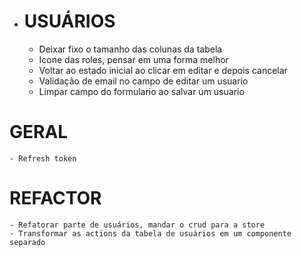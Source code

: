- # USUÁRIOS
  - Deixar fixo o tamanho das colunas da tabela
  - Icone das roles, pensar em uma forma melhor
  - Voltar ao estado inicial ao clicar em editar e depois cancelar
  - Validação de email no campo de editar um usuario
  - Limpar campo do formulario ao salvar um usuario

# GERAL
    - Refresh token

# REFACTOR
    - Refatorar parte de usuários, mandar o crud para a store
    - Transformar as actions da tabela de usuários em um componente separado
